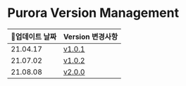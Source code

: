 
Purora Version Management
=======
| 📆업데이트 날짜 | Version 변경사항 |
|:--- | :--- |
| 21.04.17 | [v1.0.1](./v1.0.1.md) |
| 21.07.02 | [v1.0.2](./v1.0.2.md) |
| 21.08.08 | [v2.0.0](./v2.0.0.md) |